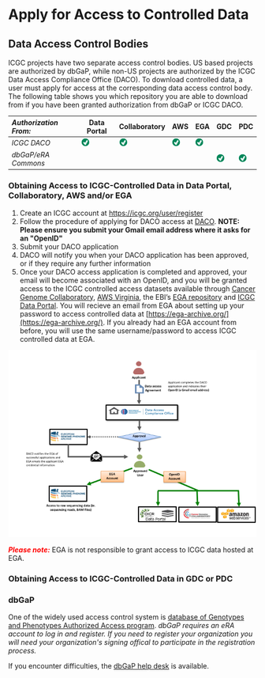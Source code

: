 # Apply for Access to Controlled Data


## Data Access Control Bodies

ICGC projects have two separate access control bodies. US based projects are authorized by dbGaP, while non-US projects are authorized by the ICGC Data Access Compliance Office (DACO). To download controlled data, a user must apply for access at the corresponding data access control body. The following table shows you which repository you are able to download from if you have been granted authorization from dbGaP or ICGC DACO.


| *Authorization From:*  | Data Portal | Collaboratory |  AWS |  EGA  | GDC   |  PDC  |
| :--------------------| ----------- | ------------- | ---- | ----- | ----- | ----- |
|   *ICGC DACO*	       |  ![checkmark](images/check_mark.png)  | ![checkmark](images/check_mark.png) | ![checkmark](images/check_mark.png) | ![checkmark](images/check_mark.png) |       |       |
|   *dbGaP/eRA Commons*  |             |               |      |       | ![checkmark](images/check_mark.png)  | ![checkmark](images/check_mark.png) |


### Obtaining Access to ICGC-Controlled Data in Data Portal, Collaboratory, AWS and/or EGA 

1. Create an ICGC account at https://icgc.org/user/register
2. Follow the procedure of applying for DACO access at [DACO](https://icgc.org/daco). **NOTE: Please ensure you submit your Gmail email address where it asks for an "OpenID"**
3. Submit your DACO application
4. DACO will notify you when your DACO application has been approved, or if they require any further information
5. Once your DACO access application is completed and approved, your email will become associated with an OpenID, and you will be granted access to the ICGC controlled access datasets available through [Cancer Genome Collaboratory](repositories/#collaboratory), [AWS Virginia](repositories/#aws), the EBI’s [EGA repository](repositories/#ega) and [ICGC Data Portal](https://dcc.icgc.org/releases). You will recieve an email from EGA about setting up your password to access controlled data at [https://ega-archive.org/](https://ega-archive.org/). If you already had an EGA account from before, you will use the same username/password to access ICGC controlled data at EGA.


![Applying-to-DACO](images/Applying_to_DACO_Diagram.png)


<span style="color:red">***Please note:***</span> EGA is not responsible to grant access to ICGC data hosted at EGA.


### Obtaining Access to ICGC-Controlled Data in GDC or PDC 

### dbGaP

One of the widely used access control system is [database of Genotypes and Phenotypes Authorized Access program](https://dbgap.ncbi.nlm.nih.gov/aa/wga.cgi?page=login). _dbGaP requires an eRA account to log in and register. If you need to register your organization you will need your organization's signing offical to participate in the registration process._

If you encounter difficulties, the [dbGaP help desk](https://dbgap.ncbi.nlm.nih.gov/aa/wga.cgi?page=email&filter=from&from=login) is available.

